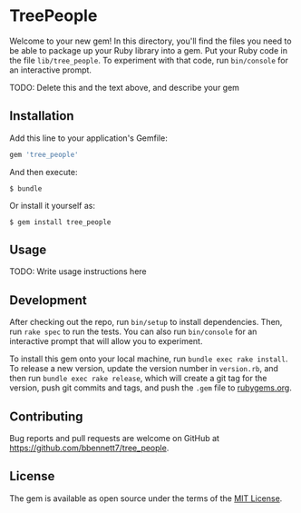 # TreePeople

Welcome to your new gem! In this directory, you'll find the files you need to be able to package up your Ruby library into a gem. Put your Ruby code in the file `lib/tree_people`. To experiment with that code, run `bin/console` for an interactive prompt.

TODO: Delete this and the text above, and describe your gem

## Installation

Add this line to your application's Gemfile:

```ruby
gem 'tree_people'
```

And then execute:

    $ bundle

Or install it yourself as:

    $ gem install tree_people

## Usage

TODO: Write usage instructions here

## Development

After checking out the repo, run `bin/setup` to install dependencies. Then, run `rake spec` to run the tests. You can also run `bin/console` for an interactive prompt that will allow you to experiment.

To install this gem onto your local machine, run `bundle exec rake install`. To release a new version, update the version number in `version.rb`, and then run `bundle exec rake release`, which will create a git tag for the version, push git commits and tags, and push the `.gem` file to [rubygems.org](https://rubygems.org).

## Contributing

Bug reports and pull requests are welcome on GitHub at https://github.com/bbennett7/tree_people.

## License

The gem is available as open source under the terms of the [MIT License](https://opensource.org/licenses/MIT).
